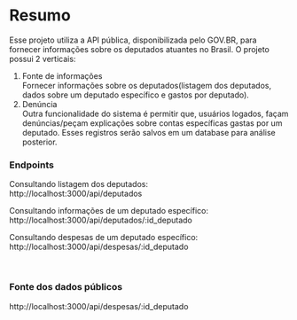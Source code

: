 # Resumo
Esse projeto utiliza a API pública, disponibilizada pelo GOV.BR, para fornecer informações sobre os deputados atuantes no Brasil. O projeto possui 2 verticais: 
1. Fonte de informações<br>
Fornecer informações sobre os deputados(listagem dos deputados, dados sobre um deputado específico e gastos por deputado).
2. Denúncia<br>
Outra funcionalidade do sistema é permitir que, usuários logados, façam denúncias/peçam explicações sobre contas específicas gastas por um deputado. Esses registros serão salvos em um database para análise posterior.

### Endpoints

Consultando listagem dos deputados:<br>
http://localhost:3000/api/deputados

Consultando informações de um deputado específico:<br>
http://localhost:3000/api/deputados/:id_deputado

Consultando despesas de um deputado específico:<br>
http://localhost:3000/api/despesas/:id_deputado

<br>

### Fonte dos dados públicos
http://localhost:3000/api/despesas/:id_deputado




